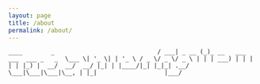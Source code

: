 ```yaml
---
layout: page
title: /about
permalink: /about/
---
```


` ____        _                            
 / ___| _ __ (_)_ __   ___  ___  ___ _   _ 
 \___ \| '_ \| | '_ \ / _ \/ _ \/ _ \ | | |
  ___) | | | | | |_) |  __/  __/  __/ |_| |
 |____/|_| |_|_| .__/ \___|\___|\___|\__, |
               |_|                   |___/ 
                                              `                                                                                                                                                                             

